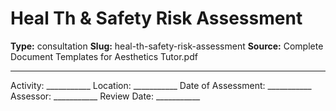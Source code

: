 # Heal Th & Safety Risk Assessment

**Type:** consultation
**Slug:** heal-th-safety-risk-assessment
**Source:** Complete Document Templates for Aesthetics Tutor.pdf

---

Activity: ___________ Location: ___________ Date of Assessment: ___________ Assessor: ___________
Review Date: ___________